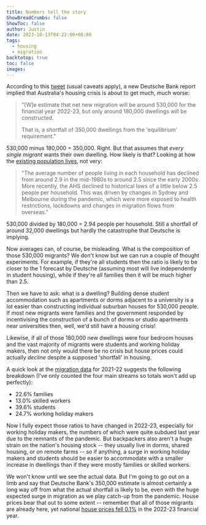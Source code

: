 ```yaml
---
title: Numbers tell the story
ShowBreadCrumbs: false
ShowToc: false
author: Justin
date: 2023-10-13T04:22:00+08:00
tags:
  - housing
  - migration
backtotop: true
toc: false
images:
---
```

According to this [tweet](https://twitter.com/DaveTaylorNews/status/1712330396535587222) (usual caveats apply), a new Deutsche Bank report implied that Australia's housing crisis is about to get much, much worse:

> "[W]e estimate that net new migration will be around 530,000 for the financial year 2022-23, but only around 180,000 dwellings will be constructed.
> 
> That is, a shortfall of 350,000 dwellings from the 'equilibrium' requirement."

530,000 minus 180,000 = 350,000. Right. But that assumes that *every single migrant* wants their own dwelling. How likely is that? Looking at how the [existing population lives](https://www.rba.gov.au/publications/bulletin/2023/mar/a-new-measure-of-average-household-size.html), not very:

> "The average number of people living in each household has declined from around 2.9 in the mid-1980s to around 2.5 since the early 2000s. More recently, the AHS declined to historical lows of a little below 2.5 people per household. This was driven by changes in Sydney and Melbourne during the pandemic, which were more exposed to health restrictions, lockdowns and changes in migration flows from overseas."

530,000 divided by 180,000 = 2.94 people per household. Still a shortfall of around 32,000 dwellings but hardly the catastrophe that Deutsche is implying.

Now averages can, of course, be misleading. What is the composition of those 530,000 migrants? We don't know but we can run a couple of thought experiments. For example, if they're all students then the ratio is likely to be closer to the 1 forecast by Deutsche (assuming most will live independently in student housing), while if they're all families then it will be much higher than 2.5. 

Then we have to ask: what is a dwelling? Building dense student accommodation such as apartments or dorms adjacent to a university is a lot easier than constructing individual suburban houses for 530,000 people. If most new migrants were families and the government responded by incentivising the construction of a bunch of dorms or studio apartments near universities then, well, we'd still have a housing crisis! 

Likewise, if all of those 180,000 new dwellings were four bedroom houses and the vast majority of migrants were students and working holiday makers, then not only would there be no crisis but house prices could actually *decline* despite a supposed 'shortfall' in housing.

A quick look at the [migration data](https://www.homeaffairs.gov.au/research-and-statistics/statistics/visa-statistics/) for 2021-22 suggests the following breakdown (I've only counted the four main streams so totals won't add up perfectly):

- 22.6% families
- 13.0% skilled workers
- 39.6% students
- 24.7% working holiday makers

Now I fully expect those ratios to have changed in 2022-23, especially for working holiday makers, the numbers of which were quite subdued last year due to the remnants of the pandemic. But backpackers also aren't a huge strain on the nation's housing stock -- they usually live in dorms, shared housing, or on remote farms -- so if anything, a surge in working holiday makers and students should be easier to accommodate with a smaller increase in dwellings than if they were mostly families or skilled workers.

We won't know until we see the actual data. But I'm going to go out on a limb and say that Deutsche Bank's 350,000 estimate is almost certainly a long way off from what the actual shortfall is likely to be, even with the huge expected surge in migration as we play catch-up from the pandemic. House prices bear that out to some extent -- remember that all of those migrants are already here, yet national [house prices fell 0.1%](https://www.realestate.com.au/insights/proptrack-property-market-outlook-august-2023/) in the 2022-23 financial year.